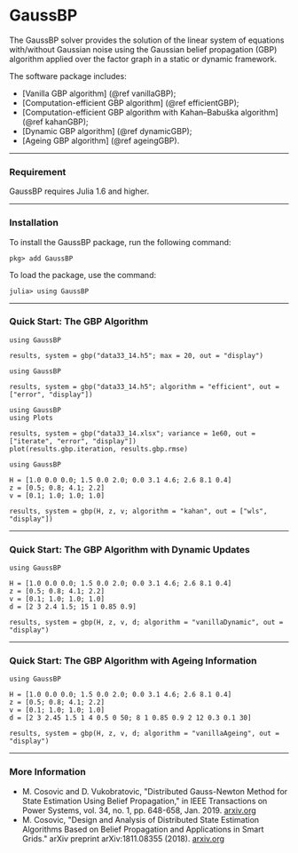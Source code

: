 GaussBP
=============

The GaussBP solver provides the solution of the linear system of equations with/without Gaussian noise using the Gaussian belief propagation (GBP) algorithm applied over the factor graph in a static or dynamic framework.

The software package includes:
 - [Vanilla GBP algorithm] (@ref vanillaGBP);
 - [Computation-efficient GBP algorithm] (@ref efficientGBP);
 - [Computation-efficient GBP algorithm with Kahan–Babuška algorithm] (@ref kahanGBP);
 - [Dynamic GBP algorithm] (@ref dynamicGBP);
 - [Ageing GBP algorithm] (@ref ageingGBP).
---


### Requirement 
GaussBP requires Julia 1.6 and higher. 

---

### Installation  
To install the GaussBP package, run the following command:
```julia-repl
pkg> add GaussBP
```

To load the package, use the command:
```julia-repl
julia> using GaussBP
```
---


### Quick Start: The GBP Algorithm 
```julia-repl
using GaussBP

results, system = gbp("data33_14.h5"; max = 20, out = "display")
```

```julia-repl
using GaussBP

results, system = gbp("data33_14.h5"; algorithm = "efficient", out = ["error", "display"])
```

```julia-repl
using GaussBP
using Plots

results, system = gbp("data33_14.xlsx"; variance = 1e60, out = ["iterate", "error", "display"])
plot(results.gbp.iteration, results.gbp.rmse)
```

```julia-repl
using GaussBP

H = [1.0 0.0 0.0; 1.5 0.0 2.0; 0.0 3.1 4.6; 2.6 8.1 0.4]
z = [0.5; 0.8; 4.1; 2.2]
v = [0.1; 1.0; 1.0; 1.0]     

results, system = gbp(H, z, v; algorithm = "kahan", out = ["wls", "display"])
```
---

### Quick Start: The GBP Algorithm with Dynamic Updates

```julia-repl
using GaussBP

H = [1.0 0.0 0.0; 1.5 0.0 2.0; 0.0 3.1 4.6; 2.6 8.1 0.4]
z = [0.5; 0.8; 4.1; 2.2]
v = [0.1; 1.0; 1.0; 1.0]  
d = [2 3 2.4 1.5; 15 1 0.85 0.9]

results, system = gbp(H, z, v, d; algorithm = "vanillaDynamic", out = "display")
```
---

### Quick Start: The GBP Algorithm with Ageing Information 
```julia-repl
using GaussBP

H = [1.0 0.0 0.0; 1.5 0.0 2.0; 0.0 3.1 4.6; 2.6 8.1 0.4]
z = [0.5; 0.8; 4.1; 2.2]
v = [0.1; 1.0; 1.0; 1.0]  
d = [2 3 2.45 1.5 1 4 0.5 0 50; 8 1 0.85 0.9 2 12 0.3 0.1 30]

results, system = gbp(H, z, v, d; algorithm = "vanillaAgeing", out = "display")
```

---

### More Information
- M. Cosovic and D. Vukobratovic, "Distributed Gauss-Newton Method for State Estimation Using Belief Propagation," in IEEE Transactions on  Power Systems, vol. 34, no. 1, pp. 648-658, Jan. 2019. [arxiv.org](https://arxiv.org/pdf/1702.05781.pdf)
- M. Cosovic, "Design and Analysis of Distributed State Estimation Algorithms Based on Belief Propagation and Applications in Smart Grids." arXiv preprint arXiv:1811.08355 (2018). [arxiv.org](https://arxiv.org/pdf/1811.08355.pdf)

